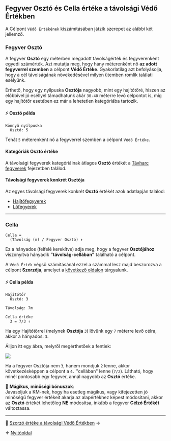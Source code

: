 ## Fegyver Osztó és Cella értéke a távolsági Védő Értékben

A Célpont `Védő Értékének` kiszámításában játzik szerepet az alábbi két jellemző.

### Fegyver Osztó

A fegyver **Osztó** egy méterben megadott távolságérték és fegyverenként egyedi számérték. Azt mutatja meg, hogy hány méterenként nő **az adott fegyverrel szemben** a célpont **Védő Értéke**. Gyakorlatilag azt befolyásolja, hogy a cél távolságának növekedésével milyen ütemben romlik találati esélyünk.

Érthető, hogy egy nyílpuska **Osztója** nagyobb, mint egy hajítótőré, hiszen az előbbivel jó eséllyel támadhatunk akár `30-40` méterre levő célpontot is, míg egy hajítótőr esetében ez már a lehetetlen kategóriába tartozik.

#### ⚡ Osztó példa

```
Könnyű nyílpuska
  Osztó: 5
```

Tehát `5` méterenként nő a fegyverrel szemben a célpont `Védő Értéke`.

#### Kategóriák Osztó értéke

A távolsági fegyverek kategóriáinak átlagos **Osztó** értékét a [Távharc fegyverek](076_tavharc_fegyverek.md#%C3%A1ltal%C3%A1nos-harc%C3%A9rt%C3%A9kek) fejezetben találod.

#### Távolsági fegyverek konkrét Osztója

Az egyes távolsági fegyverek konkrét **Osztó** értékét azok adatlapján találod:
- [Hajítófegyverek](068_07_hajitofegyverek.md)
- [Lőfegyerek](068_08_lofegyverek.md)

---
### Cella

```
Cella =
  (Távolság (m) / Fegyver Osztó) ↑
```

Ez a hányados (felfelé kerekítve) adja meg, hogy a fegyver **Osztójához** viszonyítva hányadik **"távolság-cellában"** található a célpont.

A `Védő Érték` végső számításánál ezzel a számmal lesz majd beszorozva a célpont **Szorzója**, amelyet a [következő oldalon](073_tavharc_ve_szorzo.md) tárgyalunk.

#### ⚡ Cella példa

```
Hajítótőr
  Osztó: 3

Távolság: 7m

Cella értéke
  3 = 7/3 ↑
```

Ha egy Hajítótőrrel (melynek **Osztója** `3`) lövünk egy `7` méterre levő célra, akkor a hányados: `3`.

Álljon itt egy ábra, melyről megérthetőek a fentiek:

![](images/06_cellaszam.png)

Ha a fegyver Osztója nem `3`, hanem mondjuk `2` lenne, akkor következésképpen a célpont a `4.` "cellában" lenne (`7/2`). Látható, hogy minél pontosabb egy fegyver, annál nagyobb az **Osztó** értéke.

🔆 **Mágikus, minőségi bónuszok**:\
Javasoljuk a KM-nek, hogy ha esetleg mágikus, vagy kifejezetten jó minőségű fegyver értékeit akarja az alapértékhez képest módosítani, akkor az **Osztó** értékét lehetőleg **NE** módosítsa, inkább a fegyver **Célzó Értékét** változtassa.

---

🔗 [Szorzó értéke a távolsági Védő Értékben](073_tavharc_ve_szorzo.md) →

⚜️ [Nyitóoldal](start.md#7-t%C3%A1vols%C3%A1gi-harcrendszer-)
